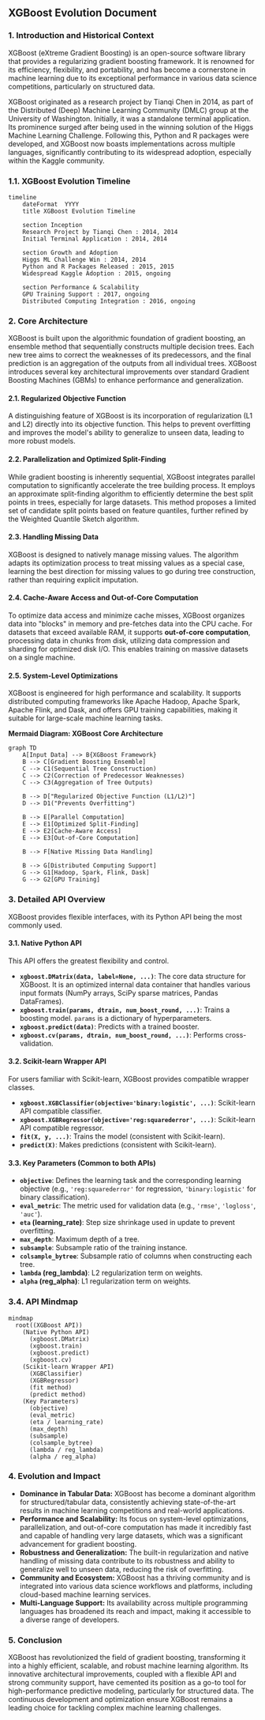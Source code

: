 ## XGBoost Evolution Document

### 1. Introduction and Historical Context

XGBoost (eXtreme Gradient Boosting) is an open-source software library that provides a regularizing gradient boosting framework. It is renowned for its efficiency, flexibility, and portability, and has become a cornerstone in machine learning due to its exceptional performance in various data science competitions, particularly on structured data.

XGBoost originated as a research project by Tianqi Chen in 2014, as part of the Distributed (Deep) Machine Learning Community (DMLC) group at the University of Washington. Initially, it was a standalone terminal application. Its prominence surged after being used in the winning solution of the Higgs Machine Learning Challenge. Following this, Python and R packages were developed, and XGBoost now boasts implementations across multiple languages, significantly contributing to its widespread adoption, especially within the Kaggle community.

### 1.1. XGBoost Evolution Timeline

```mermaid
timeline
    dateFormat  YYYY
    title XGBoost Evolution Timeline

    section Inception
    Research Project by Tianqi Chen : 2014, 2014
    Initial Terminal Application : 2014, 2014

    section Growth and Adoption
    Higgs ML Challenge Win : 2014, 2014
    Python and R Packages Released : 2015, 2015
    Widespread Kaggle Adoption : 2015, ongoing

    section Performance & Scalability
    GPU Training Support : 2017, ongoing
    Distributed Computing Integration : 2016, ongoing
```

### 2. Core Architecture

XGBoost is built upon the algorithmic foundation of gradient boosting, an ensemble method that sequentially constructs multiple decision trees. Each new tree aims to correct the weaknesses of its predecessors, and the final prediction is an aggregation of the outputs from all individual trees. XGBoost introduces several key architectural improvements over standard Gradient Boosting Machines (GBMs) to enhance performance and generalization.

#### 2.1. Regularized Objective Function

A distinguishing feature of XGBoost is its incorporation of regularization (L1 and L2) directly into its objective function. This helps to prevent overfitting and improves the model's ability to generalize to unseen data, leading to more robust models.

#### 2.2. Parallelization and Optimized Split-Finding

While gradient boosting is inherently sequential, XGBoost integrates parallel computation to significantly accelerate the tree building process. It employs an approximate split-finding algorithm to efficiently determine the best split points in trees, especially for large datasets. This method proposes a limited set of candidate split points based on feature quantiles, further refined by the Weighted Quantile Sketch algorithm.

#### 2.3. Handling Missing Data

XGBoost is designed to natively manage missing values. The algorithm adapts its optimization process to treat missing values as a special case, learning the best direction for missing values to go during tree construction, rather than requiring explicit imputation.

#### 2.4. Cache-Aware Access and Out-of-Core Computation

To optimize data access and minimize cache misses, XGBoost organizes data into "blocks" in memory and pre-fetches data into the CPU cache. For datasets that exceed available RAM, it supports **out-of-core computation**, processing data in chunks from disk, utilizing data compression and sharding for optimized disk I/O. This enables training on massive datasets on a single machine.

#### 2.5. System-Level Optimizations

XGBoost is engineered for high performance and scalability. It supports distributed computing frameworks like Apache Hadoop, Apache Spark, Apache Flink, and Dask, and offers GPU training capabilities, making it suitable for large-scale machine learning tasks.

**Mermaid Diagram: XGBoost Core Architecture**

```mermaid
graph TD
    A[Input Data] --> B{XGBoost Framework}
    B --> C[Gradient Boosting Ensemble]
    C --> C1(Sequential Tree Construction)
    C --> C2(Correction of Predecessor Weaknesses)
    C --> C3(Aggregation of Tree Outputs)
    
    B --> D["Regularized Objective Function (L1/L2)"]
    D --> D1("Prevents Overfitting")
    
    B --> E[Parallel Computation]
    E --> E1[Optimized Split-Finding]
    E --> E2[Cache-Aware Access]
    E --> E3[Out-of-Core Computation]
    
    B --> F[Native Missing Data Handling]
    
    B --> G[Distributed Computing Support]
    G --> G1[Hadoop, Spark, Flink, Dask]
    G --> G2[GPU Training]
```

### 3. Detailed API Overview

XGBoost provides flexible interfaces, with its Python API being the most commonly used.

#### 3.1. Native Python API

This API offers the greatest flexibility and control.

*   **`xgboost.DMatrix(data, label=None, ...)`**: The core data structure for XGBoost. It is an optimized internal data container that handles various input formats (NumPy arrays, SciPy sparse matrices, Pandas DataFrames).
*   **`xgboost.train(params, dtrain, num_boost_round, ...)`**: Trains a boosting model. `params` is a dictionary of hyperparameters.
*   **`xgboost.predict(data)`**: Predicts with a trained booster.
*   **`xgboost.cv(params, dtrain, num_boost_round, ...)`**: Performs cross-validation.

#### 3.2. Scikit-learn Wrapper API

For users familiar with Scikit-learn, XGBoost provides compatible wrapper classes.

*   **`xgboost.XGBClassifier(objective='binary:logistic', ...)`**: Scikit-learn API compatible classifier.
*   **`xgboost.XGBRegressor(objective='reg:squarederror', ...)`**: Scikit-learn API compatible regressor.
*   **`fit(X, y, ...)`**: Trains the model (consistent with Scikit-learn).
*   **`predict(X)`**: Makes predictions (consistent with Scikit-learn).

#### 3.3. Key Parameters (Common to both APIs)

*   **`objective`**: Defines the learning task and the corresponding learning objective (e.g., `'reg:squarederror'` for regression, `'binary:logistic'` for binary classification).
*   **`eval_metric`**: The metric used for validation data (e.g., `'rmse'`, `'logloss'`, `'auc'`).
*   **`eta` (learning_rate)**: Step size shrinkage used in update to prevent overfitting.
*   **`max_depth`**: Maximum depth of a tree.
*   **`subsample`**: Subsample ratio of the training instance.
*   **`colsample_bytree`**: Subsample ratio of columns when constructing each tree.
*   **`lambda` (reg_lambda)**: L2 regularization term on weights.
*   **`alpha` (reg_alpha)**: L1 regularization term on weights.

### 3.4. API Mindmap

```mermaid
mindmap
  root((XGBoost API))
    (Native Python API)
      (xgboost.DMatrix)
      (xgboost.train)
      (xgboost.predict)
      (xgboost.cv)
    (Scikit-learn Wrapper API)
      (XGBClassifier)
      (XGBRegressor)
      (fit method)
      (predict method)
    (Key Parameters)
      (objective)
      (eval_metric)
      (eta / learning_rate)
      (max_depth)
      (subsample)
      (colsample_bytree)
      (lambda / reg_lambda)
      (alpha / reg_alpha)
```

### 4. Evolution and Impact

*   **Dominance in Tabular Data:** XGBoost has become a dominant algorithm for structured/tabular data, consistently achieving state-of-the-art results in machine learning competitions and real-world applications.
*   **Performance and Scalability:** Its focus on system-level optimizations, parallelization, and out-of-core computation has made it incredibly fast and capable of handling very large datasets, which was a significant advancement for gradient boosting.
*   **Robustness and Generalization:** The built-in regularization and native handling of missing data contribute to its robustness and ability to generalize well to unseen data, reducing the risk of overfitting.
*   **Community and Ecosystem:** XGBoost has a thriving community and is integrated into various data science workflows and platforms, including cloud-based machine learning services.
*   **Multi-Language Support:** Its availability across multiple programming languages has broadened its reach and impact, making it accessible to a diverse range of developers.

### 5. Conclusion

XGBoost has revolutionized the field of gradient boosting, transforming it into a highly efficient, scalable, and robust machine learning algorithm. Its innovative architectural improvements, coupled with a flexible API and strong community support, have cemented its position as a go-to tool for high-performance predictive modeling, particularly for structured data. The continuous development and optimization ensure XGBoost remains a leading choice for tackling complex machine learning challenges.
